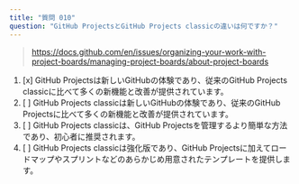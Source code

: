 ```yaml
---
title: "質問 010"
question: "GitHub ProjectsとGitHub Projects classicの違いは何ですか？"
---
```



> https://docs.github.com/en/issues/organizing-your-work-with-project-boards/managing-project-boards/about-project-boards
1. [x] GitHub Projectsは新しいGitHubの体験であり、従来のGitHub Projects classicに比べて多くの新機能と改善が提供されています。 
1. [ ] GitHub Projects classicは新しいGitHubの体験であり、従来のGitHub Projectsに比べて多くの新機能と改善が提供されています。
1. [ ] GitHub Projects classicは、GitHub Projectsを管理するより簡単な方法であり、初心者に推奨されます。
1. [ ] GitHub Projects classicは強化版であり、GitHub Projectsに加えてロードマップやスプリントなどのあらかじめ用意されたテンプレートを提供します。